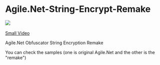 # Agile.Net-String-Encrypt-Remake

[![](https://www.codefactor.io/repository/github/HideakiAtsuyo/Agile.Net-String-Encrypt-Remake/badge)](https://www.codefactor.io/repository/github/HideakiAtsuyo/Agile.Net-String-Encrypt-Remake)<br><br>[Small Video](https://i.imgur.com/Yira5V5.mp4)

Agile.Net Obfuscator String Encryption Remake

You can check the samples (one is original Agile.Net and the other is the "remake")
